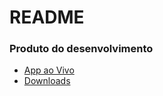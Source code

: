 # README #

### Produto do desenvolvimento ###

* [App ao Vivo](https://appetize.io/app/nqwvkkg9xwtk5pvrd2kvyz4n64?device=nexus5&scale=75&orientation=portrait&osVersion=6.0&autoplay=true)
* [Downloads](https://bitbucket.org/washington_caetano/appcrs/downloads)